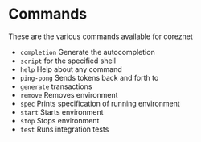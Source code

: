 # Commands

These are the various commands available for coreznet

- `completion` Generate the autocompletion
- `script` for the specified shell
- `help` Help about any command
- `ping-pong` Sends tokens back and forth to
- `generate` transactions
- `remove` Removes environment
- `spec` Prints specification of running environment
- `start` Starts environment
- `stop` Stops environment
- `test` Runs integration tests

